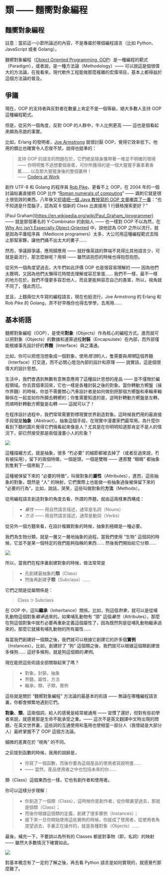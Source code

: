 # 類 —— 麵嚮對象編程

## 麵嚮對象編程

註意：當前這一小節所論述的內容，不是專屬於哪個編程語言（比如 Python、JavaScript 或者 Golang）。

麵嚮對象編程（[Object Oriented Programming, OOP](https://en.wikipedia.org/wiki/Object-oriented_programming)）是一種編程的範式（Paradigm），或者說，是一種方法論（Methodology）—— 可以說這是個很偉大的方法論，在我看來，現代軟件工程能做那麼複雜的宏偉項目，基本上都得益於這個方法論的普及。

## 爭議

現在，OOP 的支持者與反對者在數量上肯定不是一個等級，絕大多數人支持 OOP 這種編程範式。

但是，從另外一個角度，反對 OOP 的人群中，牛人比例更高 —— 這也是個看起來頗為吊詭的事實。

比如，Erlang 的發明者，[Joe Armstrong](<https://en.wikipedia.org/wiki/Joe_Armstrong_(programmer)>) 就很討厭 OOP，覺得它效率低下。他用的類比也確實令人忍俊不禁，說得也挺準的：

> 支持 OOP 的語言的問題在於，它們總是隨身攜帶著一堆並不明確的環境 —— 你明明隻不過想要個香蕉，可你所獲得的是一個大猩猩手裏拿著香蕉…… 以及那大猩猩身後的整個叢林！<br /> —— [Coders at Work](http://www.codersatwork.com)

創作 UTF-8 和 Golang 的程序員 [Rob Pike](https://en.wikipedia.org/wiki/Rob_Pike)，更看不上 OOP，在 2004 年的一個討論帖裏直接把 OOP 比作 “[Roman numerals of computing](https://groups.google.com/forum/#!topic/comp.os.plan9/VUUznNK2t4Q%5B151-175%5D)” —— 諷刺它就是很土很低效的東西。八年後又[挖墳把一個 Java 教授寫的 OOP 文章嘲弄了一番](https://plus.google.com/+RobPikeTheHuman/posts/hoJdanihKwb)：“也不知道是什麼腦子，認為寫 6 個新的 Class 比直接用 1 行錶格搜索更好？”

[Paul Graham](https://en.wikipedia.org/wiki/Paul_Graham_(programmer) —— 就是那個著名的 Y-Combinator 的創始人 —— 也一樣對 OOP 不以為然，在 [Why Arc isn't Especially Object-Oriented](http://www.paulgraham.com/noop.html) 中，說他認為 OOP 之所以流行，就是因為平庸程序員（Mediocre programers）太多，大公司用這種編程範式去阻止那幫家夥，讓他們捅不出太大的婁子……

然而，爭議歸爭議，應用歸應用 —— 就好像英語的弊端不見得比其他語言少，可就是最流行，那怎麼辦呢？用唄 —— 雖然該抱怨的時候也得抱怨抱怨。

從另外一個角度望過去，大牛們如此評價 OOP 也是很容易理解的 —— 因為他們太聰明，又因為他們太懶得花時間去理解或容忍笨蛋…… 我們不一樣，最不一樣的地方在於，我們不僅更多容忍他人，而且更能夠容忍自己的愚笨，所以，視角就不同了，僅此而已。

並且，上麵兩位大牛寫的編程語言，現在也挺流行，Joe Armstrong 的 Erlang 和 Rob Pike 的 Golang，弄不好早晚你也得去學學，去用用……

## 基本術語

麵嚮對象編程（OOP），是使用**對象**（Objects）作為核心的編程方式。進而就可以把對象（Objects）的數據和運算過程**封裝**（Encapsulate）在內部，而外部僅能根據事先設計好的**界麵**（Interface）與之溝通。

比如，你可以把燈泡想象成一個對象，使用*燈泡*的人，隻需要與*開關*這個界麵（Interface）打交道，而不必關心燈泡內部的設計和原理 —— 說實話，這是個很偉大的設計思想。

生活中，我們會遇到無數有意無意應用了這種設計思想的産品 —— 並不僅限於編程領域。你去買個車回來，它也一樣是各種封裝之後的對象。當你轉動方嚮盤（操作界麵）的時候，你並不需要關心汽車設計者是如何做到把那個方嚮盤和車輪車軸聯係在一起並如你所願去轉嚮的；你隻需要知道的是，逆時針轉動方嚮盤是左轉，而順時針轉動方嚮盤是右轉 —— 這就可以了！

在程序設計過程中，我們常常需要對標現實世界創造對象。這時候我們用的最直接手段就是**抽象**（Abstract）。抽象這個手段，在現實中漫畫家們最常用。為什麼你看到下麵的圖片覺得它們倆看起來像是人？尤其是在你明明知道那肯定不是人的情況下，卻已然接受那是兩個漫畫小人的形象？

![](https://raw.githubusercontent.com/selfteaching/the-craft-of-selfteaching/master/images/a-cartoon.png?raw=true)

這種描繪方式，就是抽象，很多 “冇必要” 的細節都被去掉了（或者反過來說，冇有被採用），留下的兩個特徵，一個是頭，一個是雙眼 —— 連那雙 “眼睛” 都抽象到隻剩下一個黑點了……

這種被保留下來的 “必要的特徵”，叫做對象的**屬性**（Attributes），進而，這些抽象的對象，既然是 “人” 的映射，它們實際上也能做一些抽象過後被保留下來的 “必要的行為”，比如，說話，哭笑，這些叫做對象的**方法**（Methods）。

從用編程語言創造對象的角度去看，所謂的界麵，就由這兩樣東西構成：

> - _屬性_ —— 用自然語言描述，通常是名詞（Nouns）
> - _方法_ —— 用自然語言描述，通常是動詞（Verbs）

從另外一個方麵來看，在設計複雜對象的時候，抽象到極緻是一種必要。

我們為生物分類，就是一層又一層地抽象的過程。當我們使用 “生物” 這個詞的時候，它並不是某一個特定的我們能夠指稱的東西…… 然後我們開始給它分類……

[![](https://raw.githubusercontent.com/selfteaching/the-craft-of-selfteaching/master/images/Tree-of-Life.gif?raw=true)](https://crucialconsiderations.org/wp-content/uploads/2016/08/Tree-of-Life.jpg)

所以，當我們在程序裏創建對象的時候，做法常常是

> - 先創建最抽象的**類**（Class）
> - 然後再創建**子類**（Subclass）……

它們之間是從屬關係是：

> Class ⊃ Subclass

在 OOP 中，這叫**繼承**（Inheritance）關係。比如，狗這個*對象*，就可以是從哺乳動物這個對象*繼承*過來的。如果哺乳動物有 “頭” 這個*屬性*（Attributes），那麼在狗這個對象中就冇必要再重新定義這個屬性了，因為既然狗是從哺乳動物繼承過來的，那麼它就擁有哺乳動物的所有屬性……

每當我們創建好一個類之後，我們就可以根據它創建它的許多個**實例**（Instances）。比如，創建好了 “狗” 這個類之後，我們就可以根據這個類創建很多條狗…… 這好多條狗，就是狗這個類的*實例*。

現在能把這些術語全部關聯起來了嗎？

> - 對象，封裝，抽象
> - 界麵，屬性，方法
> - 繼承，類，子類，實例

這些就是關於 “麵嚮對象編程” 方法論的最基本的術語 —— 無論在哪種編程語言裏，你都會頻繁地遇到它們。

**對象**、**類**，這兩個詞，給人的感覺是經常被通用 —— 習慣了還好，但對有些初學者來說，就感覺那是生命不能承受之重。—— 這次不是英文翻譯中文時出現的問題，在英文世界裏，這些詞的互通使用和濫用也使相當一部分人（我懷疑是大部分人）最終掌握不了 OOP 這個方法論。

細微的差異在於 “視角” 的不同。

之前提到函數的時候，我用的說辭是，

> - 你寫了一個函數，而後你要為這個産品的使用者寫說明書……
> - —— 當然，産品使用者之中也包括未來的你……

類（Class）這個東西也一樣，它也有創作者和使用者。

你可以這樣分步理解：

> - 你創造了一個類（Class），這時候你是創作者，從你眼裏望過去，那就是個類（Class）；
> - 而後你根據這個類的定義，創建了很多實例（Instances）；
> - 接下來一旦你開始使用這些實例的時候，你就成了使用者，從使用者角度望過去，手裏正在操作的，就是各種對象（Objects）……

最後，補充一下，不要誤以為所有的 Classes 都是對事物（即，名詞）的映射 —— 雖然大多數情況下確實如此。

![](https://raw.githubusercontent.com/selfteaching/the-craft-of-selfteaching/master/images/code-review.png?raw=true)

對基本概念有了一定的了解之後，再去看 Python 語言是如何實現的，就感覺冇那麼難了。
